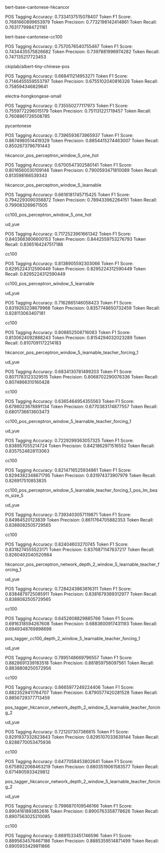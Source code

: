 bert-base-cantonese-hkcancor

POS Tagging Accuracy: 0.7334137515078407
Token F1 Score: 0.7681660899653979
Token Precision: 0.7732198142414861
Token Recall: 0.7631779984721161

bert-base-cantonese-cc100

POS Tagging Accuracy: 0.7570576540755467
Token F1 Score: 0.7434435575826682
Token Precision: 0.7397881996974282
Token Recall: 0.747135217723453

ckiplab/albert-tiny-chinese-pos

POS Tagging Accuracy: 0.668411214953271
Token F1 Score: 0.7146455559553797
Token Precision: 0.6755102040816326
Token Recall: 0.758594346829641

electra-hongkongese-small

POS Tagging Accuracy: 0.735550277117973
Token F1 Score: 0.7559772296015179
Token Precision: 0.751131221719457
Token Recall: 0.7608861726508785

pycantonese

POS Tagging Accuracy: 0.7396593673965937
Token F1 Score: 0.8674980514419329
Token Precision: 0.8854415274463007
Token Recall: 0.8502673796791443

hkcancor_pos_perceptron_window_5_one_hot

POS Tagging Accuracy: 0.6700547302580141
Token F1 Score: 0.8016560030109146
Token Precision: 0.7900593471810089
Token Recall: 0.813598166539343

hkcancor_pos_perceptron_window_5_learnable

POS Tagging Accuracy: 0.6616181745715425
Token F1 Score: 0.7942293090356872
Token Precision: 0.789433962264151
Token Recall: 0.799083269671505

cc100_pos_perceptron_window_5_one_hot

ud_yue

POS Tagging Accuracy: 0.7172523961661342
Token F1 Score: 0.8403683806600153
Token Precision: 0.8442559753276793
Token Recall: 0.8365164247517188

cc100

POS Tagging Accuracy: 0.8138905592303066
Token F1 Score: 0.8295224312590449
Token Precision: 0.8295224312590449
Token Recall: 0.8295224312590449

cc100_pos_perceptron_window_5_learnable

ud_yue

POS Tagging Accuracy: 0.7162865146058423
Token F1 Score: 0.8319263238679968
Token Precision: 0.8357748650732459
Token Recall: 0.828113063407181

cc100

POS Tagging Accuracy: 0.808852508716083
Token F1 Score: 0.8130624092888243
Token Precision: 0.8154294032023289
Token Recall: 0.8107091172214183


hkcancor_pos_perceptron_window_5_learnable_teacher_forcing_1

ud_yue

POS Tagging Accuracy: 0.6834130781499203
Token F1 Score: 0.8071783123329515
Token Precision: 0.8068702290076336
Token Recall: 0.8074866310160428

cc100

POS Tagging Accuracy: 0.6365464954355563
Token F1 Score: 0.6786023678891134
Token Precision: 0.6770383174877557
Token Recall: 0.6801736613603473

cc100_pos_perceptron_window_5_learnable_teacher_forcing_1

ud_yue

POS Tagging Accuracy: 0.7229299363057325
Token F1 Score: 0.838957055214724
Token Precision: 0.8421862971516552
Token Recall: 0.8357524828113063

cc100

POS Tagging Accuracy: 0.8214716525934861
Token F1 Score: 0.8294382348671795
Token Precision: 0.831974373907979
Token Recall: 0.826917510853835

cc100_pos_perceptron_window_5_learnable_teacher_forcing_1_pos_lm_beam_size_5

ud_yue

POS Tagging Accuracy: 0.7393403057119871
Token F1 Score: 0.84984520123839
Token Precision: 0.8611764705882353
Token Recall: 0.8388082505729565

cc100

POS Tagging Accuracy: 0.82404603270745
Token F1 Score: 0.8318274555523171
Token Precision: 0.8376871147637217
Token Recall: 0.8260492040520984

hkcancor_pos_perceptron_network_depth_2_window_5_learnable_teacher_forcing_1

ud_yue

POS Tagging Accuracy: 0.7284243863816311
Token F1 Score: 0.8384879725085911
Token Precision: 0.8381679389312977
Token Recall: 0.8388082505729565

cc100

POS Tagging Accuracy: 0.6452608829885766
Token F1 Score: 0.6916318594267608
Token Precision: 0.6883600917431193
Token Recall: 0.6949348769898698

pos_tagger_cc100_depth_2_window_5_learnable_teacher_forcing_1

ud_yue

POS Tagging Accuracy: 0.7895148669796557
Token F1 Score: 0.8828691339183518
Token Precision: 0.881859756097561
Token Recall: 0.8838808250572956

cc100

POS Tagging Accuracy: 0.8665977249224406
Token F1 Score: 0.8823529411764707
Token Precision: 0.8790577420281528
Token Recall: 0.8856729377713459

pos_tagger_hkcancor_network_depth_2_window_5_learnable_teacher_forcing_2

ud_yue

POS Tagging Accuracy: 0.721207307386815
Token F1 Score: 0.8291937332823843
Token Precision: 0.8295107033639144
Token Recall: 0.8288770053475936

cc100

POS Tagging Accuracy: 0.6477058453802641
Token F1 Score: 0.6758922068463219
Token Precision: 0.6803519061583577
Token Recall: 0.6714905933429812

pos_tagger_hkcancor_network_depth_2_window_5_learnable_teacher_forcing_2

ud_yue

POS Tagging Accuracy: 0.7996870109546166
Token F1 Score: 0.8904161893852616
Token Precision: 0.8900763358778626
Token Recall: 0.8907563025210085

cc100

POS Tagging Accuracy: 0.8691533451746596
Token F1 Score: 0.8895634576467186
Token Precision: 0.8885359514871499
Token Recall: 0.8905933429811866
